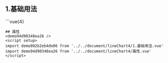 ## 1.基础用法
<demo802b2eb4de86 />
```vue{4}
<template>
    <line-chart-4 ref="chartRef" v-bind="chartOption"></line-chart-4>
</template>
<script setup>
import { ref, onMounted } from 'vue';

const chartRef = ref();
const xAxisData = ['1月', '1-2月', '1-3月', '1-4月', '1-5月', '1-6月', '1-7月', '1-8月', '1-9月', '1-10月', '1-11月', '1-12月'];
const seriesData = [
    {
        yAxisIndex: 0,
        data: [18, 130, 150, 182, 173, 184, 150, 18, 130, 150, 182, 173]
    },
    {
        yAxisIndex: 1,
        data: [32, 94, 61, 11, 52, 68, 58, 94, 61, 11, 52, 68]
    }
];
const unit = ['万元', '%'];
const yAxisName = ['万元', '%'];
const legendData = ['实际毛利率', '目标毛利率'];
// 组合配置项
const chartOption = {
    unit,
    xAxisData,
    yAxisName,
    seriesData,
    legendData,
    showCount: 4
};

onMounted(() => chartRef.value.renderChart());
</script>
<style lang="scss" scoped>
.zrx-chart {
    height: 250px;
    width: 420px;
    background-color: rgb(11, 31, 49);
}
</style>

```
## 属性
<demo94d90348ea26 />
<script setup>
import demo802b2eb4de86 from '../../document/lineChart4/1.基础用法.vue'
import demo94d90348ea26 from '../../document/lineChart4/属性.vue'
</script>